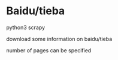 # Baidu/tieba  
python3   scrapy 

download some information on baidu/tieba   
 
number of pages can be specified 





